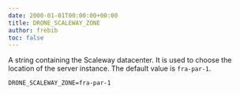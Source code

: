 ```yaml
---
date: 2000-01-01T00:00:00+00:00
title: DRONE_SCALEWAY_ZONE
author: frebib
toc: false
---
```


A string containing the Scaleway datacenter. It is used to choose the location of the server instance.
The default value is `fra-par-1`.

```
DRONE_SCALEWAY_ZONE=fra-par-1
```

